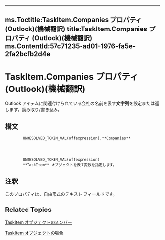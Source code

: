 

---
ms.Toctitle:TaskItem.Companies プロパティ (Outlook)(機械翻訳)
title:TaskItem.Companies プロパティ (Outlook)(機械翻訳)
ms.ContentId:57c71235-ad01-1976-fa5e-2fa2bcfb2d4e
---
# TaskItem.Companies プロパティ (Outlook)(機械翻訳)




Outlook アイテムに関連付けられている会社の名前を表す**文字列**を設定または返します。読み取り/書き込み。

## 構文

            UNRESOLVED_TOKEN_VAL(offexpression).**Companies**




            UNRESOLVED_TOKEN_VAL(offexpression)
            **TaskItem** オブジェクトを表す変数を指定します。



## 注釈
このプロパティは、自由形式のテキスト フィールドです。



## Related Topics

[TaskItem オブジェクトのメンバー](97234a76-2fc5-bbe4-2e14-25ae18694fc9.md)

[TaskItem オブジェクトの場合](5df8cfa5-5460-a5a1-a130-ba5bca1a0091.md)




